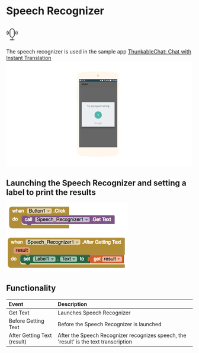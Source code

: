 # Speech Recognizer

## ![](../../../../.gitbook/assets/speech-recognizer-icon.png)

The speech recognizer is used in the sample app [ThunkableChat: Chat with Instant Translation](https://www.gitbook.com/book/albertching/thunkable-docs/edit#)![](../../../../.gitbook/assets/speech-recognizer-fig-1-1.png)

## Launching the Speech Recognizer and setting a label to print the results

![](../../../../.gitbook/assets/speech-recognizer-blocks.png)

## Functionality

| Event | Description |
| :--- | :--- |
| Get Text | Launches Speech Recognizer |
| Before Getting Text | Before the Speech Recognizer is launched |
| After Getting Text \(result\) | After the Speech Recognizer recognizes speech, the 'result' is the text transcription |

